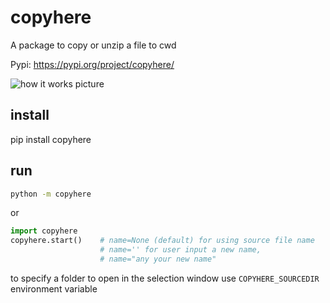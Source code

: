 # copyhere

A package to copy or unzip a file to cwd

Pypi: https://pypi.org/project/copyhere/

![how it works picture](https://www.lucidchart.com/publicSegments/view/19b528bf-a8e0-40ac-b868-64367f268646/image.png)

## install

pip install copyhere

## run

```bash
python -m copyhere
```

or

```python
import copyhere
copyhere.start()    # name=None (default) for using source file name
                    # name='' for user input a new name,
                    # name="any your new name"
```

to specify a folder to open in the selection window use `COPYHERE_SOURCEDIR` environment variable
